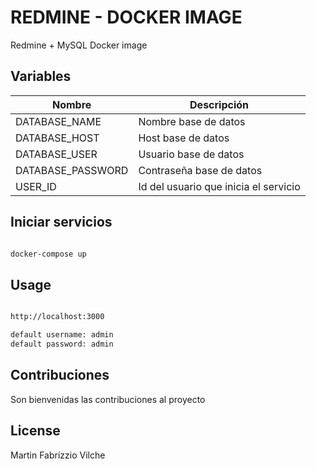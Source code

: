 # REDMINE - DOCKER IMAGE

Redmine + MySQL Docker image

## Variables

| Nombre | Descripción   |
|---|---|
| DATABASE_NAME  |  Nombre base de datos |
| DATABASE_HOST  | Host base de datos  |
| DATABASE_USER  | Usuario base de datos  |
| DATABASE_PASSWORD  | Contraseña base de datos  |
| USER_ID  | Id del usuario que inicia el servicio  |


## Iniciar servicios

```bash

docker-compose up

```

## Usage

```bash

http://localhost:3000

default username: admin
default password: admin

```

## Contribuciones
Son bienvenidas las contribuciones al proyecto


## License
Martin Fabrizzio Vilche
